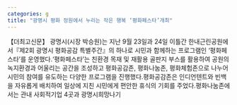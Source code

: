 ```yaml
---
categories: g
title: "광명시 평화 정원에서 누리는 작은 행복 ‘평화페스타’개최"
---
```

【더최고신문】 광명시(시장 박승원)는 지난 9월 23일과 24일 이틀간 한내근린공원에서『제2회 광명시 평화공감 특별주간』의 하나로 시민과 함께하는 프로그램인 ‘평화페스타’를 운영했다.‘평화페스타’는 친환경 목재 및 재활용 골판지 부스를 활용하여 공원의 녹지환경과 어울리는 공간을 조성하고 평화공감존, 평화나눔존, 평화체험존으로 나누어 시민의 참여를 유도하는 다양한 프로그램을 진행했다.평화공감존은 인디언텐트와 빈백을 자유롭게 배치하여 일상에 지친 시민에게 편안한 휴식의 기회를 주었다.평화나눔존에서는 관내 사회적기업 4곳과 광명시희망나기